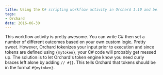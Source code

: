 ```yaml
---
title: Using the C# scripting workflow activity in Orchard 1.10 and below
tags:
- Orchard
date: 2016-06-30
---
```

This workflow activity is pretty awesome. You can write C# then set a number of different outcomes based on your own custom logic. Pretty sweet. However, Orchard tokenizes your input prior to execution and since tokens are defined using `{mytoken}`, your C# code will probably get messed up. The solution is to let Orchard's token engine know you need curly braces left alone by adding `// #{}`. This tells Orchard that tokens should be in the format `#{mytoken}`.
